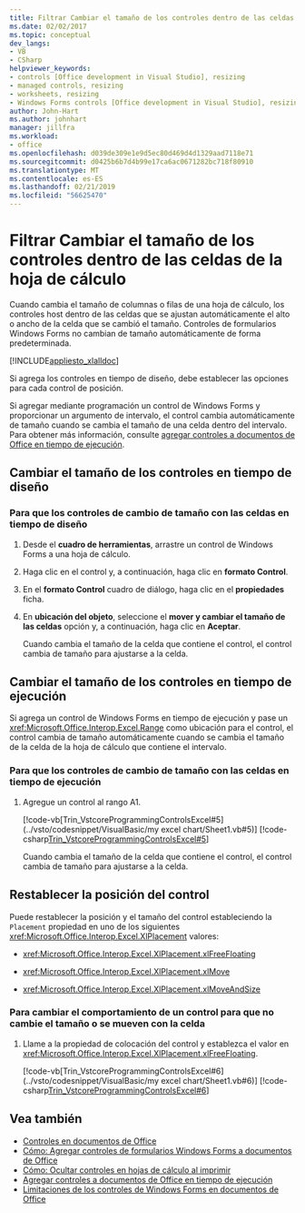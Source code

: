 ```yaml
---
title: Filtrar Cambiar el tamaño de los controles dentro de las celdas de la hoja de cálculo
ms.date: 02/02/2017
ms.topic: conceptual
dev_langs:
- VB
- CSharp
helpviewer_keywords:
- controls [Office development in Visual Studio], resizing
- managed controls, resizing
- worksheets, resizing
- Windows Forms controls [Office development in Visual Studio], resizing
author: John-Hart
ms.author: johnhart
manager: jillfra
ms.workload:
- office
ms.openlocfilehash: d039de309e1e9d5ec80d469d4d1329aad7118e71
ms.sourcegitcommit: d0425b6b7d4b99e17ca6ac0671282bc718f80910
ms.translationtype: MT
ms.contentlocale: es-ES
ms.lasthandoff: 02/21/2019
ms.locfileid: "56625470"
---
```

# <a name="how-to-resize-controls-within-worksheet-cells"></a>Filtrar Cambiar el tamaño de los controles dentro de las celdas de la hoja de cálculo
  Cuando cambia el tamaño de columnas o filas de una hoja de cálculo, los controles host dentro de las celdas que se ajustan automáticamente el alto o ancho de la celda que se cambió el tamaño. Controles de formularios Windows Forms no cambian de tamaño automáticamente de forma predeterminada.

 [!INCLUDE[appliesto_xlalldoc](../vsto/includes/appliesto-xlalldoc-md.md)]

 Si agrega los controles en tiempo de diseño, debe establecer las opciones para cada control de posición.

 Si agregar mediante programación un control de Windows Forms y proporcionar un argumento de intervalo, el control cambia automáticamente de tamaño cuando se cambia el tamaño de una celda dentro del intervalo. Para obtener más información, consulte [agregar controles a documentos de Office en tiempo de ejecución](../vsto/adding-controls-to-office-documents-at-run-time.md).

## <a name="resize-controls-at-design-time"></a>Cambiar el tamaño de los controles en tiempo de diseño

### <a name="to-make-controls-resize-with-cells-at-design-time"></a>Para que los controles de cambio de tamaño con las celdas en tiempo de diseño

1.  Desde el **cuadro de herramientas**, arrastre un control de Windows Forms a una hoja de cálculo.

2.  Haga clic en el control y, a continuación, haga clic en **formato Control**.

3.  En el **formato Control** cuadro de diálogo, haga clic en el **propiedades** ficha.

4.  En **ubicación del objeto**, seleccione el **mover y cambiar el tamaño de las celdas** opción y, a continuación, haga clic en **Aceptar**.

     Cuando cambia el tamaño de la celda que contiene el control, el control cambia de tamaño para ajustarse a la celda.

## <a name="resize-controls-at-runtime"></a>Cambiar el tamaño de los controles en tiempo de ejecución
 Si agrega un control de Windows Forms en tiempo de ejecución y pase un <xref:Microsoft.Office.Interop.Excel.Range> como ubicación para el control, el control cambia de tamaño automáticamente cuando se cambia el tamaño de la celda de la hoja de cálculo que contiene el intervalo.

### <a name="to-make-controls-resize-with-cells-at-run-time"></a>Para que los controles de cambio de tamaño con las celdas en tiempo de ejecución

1.  Agregue un control al rango A1.

     [!code-vb[Trin_VstcoreProgrammingControlsExcel#5](../vsto/codesnippet/VisualBasic/my excel chart/Sheet1.vb#5)]
     [!code-csharp[Trin_VstcoreProgrammingControlsExcel#5](../vsto/codesnippet/CSharp/Trin_VstcoreProgrammingControlsExcelCS/Sheet1.cs#5)]

     Cuando cambia el tamaño de la celda que contiene el control, el control cambia de tamaño para ajustarse a la celda.

## <a name="reset-control-placement"></a>Restablecer la posición del control
 Puede restablecer la posición y el tamaño del control estableciendo la `Placement` propiedad en uno de los siguientes <xref:Microsoft.Office.Interop.Excel.XlPlacement> valores:

-   <xref:Microsoft.Office.Interop.Excel.XlPlacement.xlFreeFloating>

-   <xref:Microsoft.Office.Interop.Excel.XlPlacement.xlMove>

-   <xref:Microsoft.Office.Interop.Excel.XlPlacement.xlMoveAndSize>

### <a name="to-change-the-behavior-of-a-control-so-that-it-does-not-resize-or-move-with-the-cell"></a>Para cambiar el comportamiento de un control para que no cambie el tamaño o se mueven con la celda

1.  Llame a la propiedad de colocación del control y establezca el valor en <xref:Microsoft.Office.Interop.Excel.XlPlacement.xlFreeFloating>.

     [!code-vb[Trin_VstcoreProgrammingControlsExcel#6](../vsto/codesnippet/VisualBasic/my excel chart/Sheet1.vb#6)]
     [!code-csharp[Trin_VstcoreProgrammingControlsExcel#6](../vsto/codesnippet/CSharp/Trin_VstcoreProgrammingControlsExcelCS/Sheet1.cs#6)]

## <a name="see-also"></a>Vea también
- [Controles en documentos de Office](../vsto/controls-on-office-documents.md)
- [Cómo: Agregar controles de formularios Windows Forms a documentos de Office](../vsto/how-to-add-windows-forms-controls-to-office-documents.md)
- [Cómo: Ocultar controles en hojas de cálculo al imprimir](../vsto/how-to-hide-controls-on-worksheets-when-printing.md)
- [Agregar controles a documentos de Office en tiempo de ejecución](../vsto/adding-controls-to-office-documents-at-run-time.md)
- [Limitaciones de los controles de Windows Forms en documentos de Office](../vsto/limitations-of-windows-forms-controls-on-office-documents.md)
